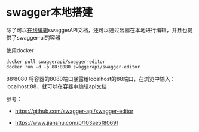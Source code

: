 # swagger本地搭建

除了可以[在线编辑](https://link.jianshu.com/?t=https://editor.swagger.io//?&_ga=2.118897038.641439096.1505787945-1994390625.1504744265#/)swaggerAPI文档，还可以通过容器在本地进行编辑，并且也提供了swagger-ui的容器

使用docker

```shell
docker pull swaggerapi/swagger-editor 
docker run -d -p 88:8080 swaggerapi/swagger-editor 
```

88:8080 将容器的8080端口暴露给localhost的88端口，在浏览中输入：localhost:88，就可以在容器中编辑api文档

参考：

+   https://github.com/swagger-api/swagger-editor

+   https://www.jianshu.com/p/103ae5f80691

